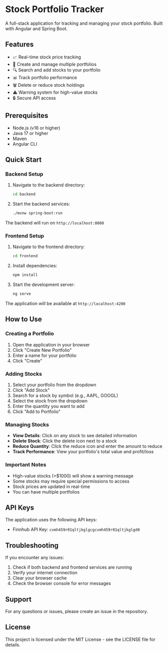 # Stock Portfolio Tracker

A full-stack application for tracking and managing your stock portfolio. Built with Angular and Spring Boot.

## Features

- 📈 Real-time stock price tracking
- 💼 Create and manage multiple portfolios
- 🔍 Search and add stocks to your portfolio
- 📊 Track portfolio performance
- 🗑️ Delete or reduce stock holdings
- ⚠️ Warning system for high-value stocks
- 🔒 Secure API access

## Prerequisites

- Node.js (v16 or higher)
- Java 17 or higher
- Maven
- Angular CLI

## Quick Start

### Backend Setup

1. Navigate to the backend directory:
   ```bash
   cd backend
   ```

2. Start the backend services:
   ```bash
   ./mvnw spring-boot:run
   ```

The backend will run on `http://localhost:8080`

### Frontend Setup

1. Navigate to the frontend directory:
   ```bash
   cd frontend
   ```

2. Install dependencies:
   ```bash
   npm install
   ```

3. Start the development server:
   ```bash
   ng serve
   ```

The application will be available at `http://localhost:4200`

## How to Use

### Creating a Portfolio

1. Open the application in your browser
2. Click "Create New Portfolio"
3. Enter a name for your portfolio
4. Click "Create"

### Adding Stocks

1. Select your portfolio from the dropdown
2. Click "Add Stock"
3. Search for a stock by symbol (e.g., AAPL, GOOGL)
4. Select the stock from the dropdown
5. Enter the quantity you want to add
6. Click "Add to Portfolio"

### Managing Stocks

- **View Details**: Click on any stock to see detailed information
- **Delete Stock**: Click the delete icon next to a stock
- **Reduce Quantity**: Click the reduce icon and enter the amount to reduce
- **Track Performance**: View your portfolio's total value and profit/loss

### Important Notes

- High-value stocks (>$1000) will show a warning message
- Some stocks may require special permissions to access
- Stock prices are updated in real-time
- You can have multiple portfolios

## API Keys

The application uses the following API keys:
- Finnhub API Key: `cvmh459r01qltjkglgcgcvmh459r01qltjkglgd0`

## Troubleshooting

If you encounter any issues:

1. Check if both backend and frontend services are running
2. Verify your internet connection
3. Clear your browser cache
4. Check the browser console for error messages

## Support

For any questions or issues, please create an issue in the repository.

## License

This project is licensed under the MIT License - see the LICENSE file for details.
